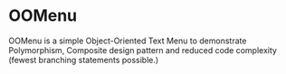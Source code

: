 # OOMenu
OOMenu is a simple Object-Oriented Text Menu to demonstrate Polymorphism, Composite design pattern and reduced code complexity (fewest branching statements possible.)
